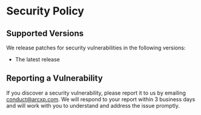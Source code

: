 # Security Policy

## Supported Versions

We release patches for security vulnerabilities in the following versions:

- The latest release

## Reporting a Vulnerability

If you discover a security vulnerability, please report it to us by emailing conduct@arcxp.com. We will respond to your report within 3 business days and will work with you to understand and address the issue promptly.
